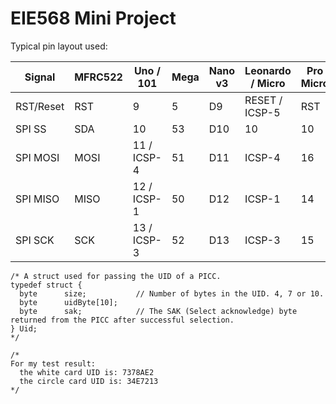# EIE568 Mini Project
Typical pin layout used:

| Signal    | MFRC522 | Uno / 101   | Mega | Nano v3 | Leonardo / Micro | Pro Micro | Yun   |
| --------- | ------- | ----------- | ---- | ------- | ---------------- | --------- | ----- |
| RST/Reset | RST     | 9           | 5    | D9      | RESET / ICSP-5   | RST       | Pin9  |
| SPI SS    | SDA     | 10          | 53   | D10     | 10               | 10        | Pin10 |
| SPI MOSI  | MOSI    | 11 / ICSP-4 | 51   | D11     | ICSP-4           | 16        | ICSP4 |
| SPI MISO  | MISO    | 12 / ICSP-1 | 50   | D12     | ICSP-1           | 14        | ICSP1 |
| SPI SCK   | SCK     | 13 / ICSP-3 | 52   | D13     | ICSP-3           | 15        | ICSP3 |

```
/* A struct used for passing the UID of a PICC.
typedef struct {
  byte		size;			// Number of bytes in the UID. 4, 7 or 10.
  byte		uidByte[10];
  byte		sak;			// The SAK (Select acknowledge) byte returned from the PICC after successful selection.
} Uid;
*/
```

```
/*
For my test result:
  the white card UID is: 7378AE2
  the circle card UID is: 34E7213
*/
```

